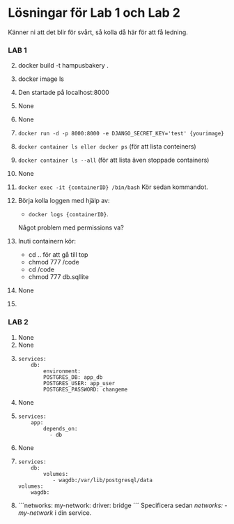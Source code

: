 # Lösningar för Lab 1 och Lab 2

Känner ni att det blir för svårt, så kolla då här för att få ledning.

### LAB 1

2. docker build -t hampusbakery .
3. docker image ls
4. Den startade på localhost:8000
5. None
6. None
7. `docker run -d -p 8000:8000 -e DJANGO_SECRET_KEY='test' {yourimage}`
8. `docker container ls eller docker ps` (för att lista conteiners)
9. `docker container ls --all` (för att lista även stoppade containers)
10. None
11. `docker exec -it {containerID} /bin/bash` Kör sedan kommandot.

12. Börja kolla loggen med hjälp av:

    - `docker logs {containerID}`.

    Något problem med permissions va?

13. Inuti containern kör:

    - cd .. för att gå till top
    - chmod 777 /code
    - cd /code
    - chmod 777 db.sqllite

14. None
15.

### LAB 2

1. None
2. None
3. ```
   services:
       db:
           environment:
           POSTGRES_DB: app_db
           POSTGRES_USER: app_user
           POSTGRES_PASSWORD: changeme
   ```
4. None
5. ```
   services:
       app:
           depends_on:
             - db
   ```
6. None
7. ```
   services:
       db:
           volumes:
              - wagdb:/var/lib/postgresql/data
   volumes:
       wagdb:
   ```
8. ´´´networks:
   my-network:
   driver: bridge
   ´´´
   Specificera sedan _networks: -my-network_ i din service.
